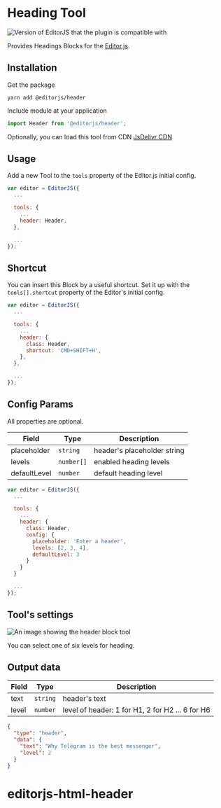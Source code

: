 # Heading Tool

![Version of EditorJS that the plugin is compatible with](https://badgen.net/badge/Editor.js/v2.0/blue)

Provides Headings Blocks for the [Editor.js](https://ifmo.su/editor).

## Installation

Get the package

```shell
yarn add @editorjs/header
```

Include module at your application

```javascript
import Header from '@editorjs/header';
```

Optionally, you can load this tool from CDN [JsDelivr CDN](https://cdn.jsdelivr.net/npm/@editorjs/header@latest)

## Usage

Add a new Tool to the `tools` property of the Editor.js initial config.

```javascript
var editor = EditorJS({
  ...

  tools: {
    ...
    header: Header,
  },

  ...
});
```

## Shortcut

You can insert this Block by a useful shortcut. Set it up with the `tools[].shortcut` property of the Editor's initial config.

```javascript
var editor = EditorJS({
  ...

  tools: {
    ...
    header: {
      class: Header,
      shortcut: 'CMD+SHIFT+H',
    },
  },

  ...
});
```

## Config Params

All properties are optional.

| Field        | Type       | Description                 |
| ------------ | ---------- | --------------------------- |
| placeholder  | `string`   | header's placeholder string |
| levels       | `number[]` | enabled heading levels      |
| defaultLevel | `number`   | default heading level       |

```javascript
var editor = EditorJS({
  ...

  tools: {
    ...
    header: {
      class: Header,
      config: {
        placeholder: 'Enter a header',
        levels: [2, 3, 4],
        defaultLevel: 3
      }
    }
  }

  ...
});
```

## Tool's settings

![An image showing the header block tool](https://capella.pics/634ad545-08d7-4cb7-8409-f01289e0e5e1.jpg)

You can select one of six levels for heading.

## Output data

| Field | Type     | Description                                      |
| ----- | -------- | ------------------------------------------------ |
| text  | `string` | header's text                                    |
| level | `number` | level of header: 1 for H1, 2 for H2 ... 6 for H6 |

```json
{
  "type": "header",
  "data": {
    "text": "Why Telegram is the best messenger",
    "level": 2
  }
}
```
# editorjs-html-header
